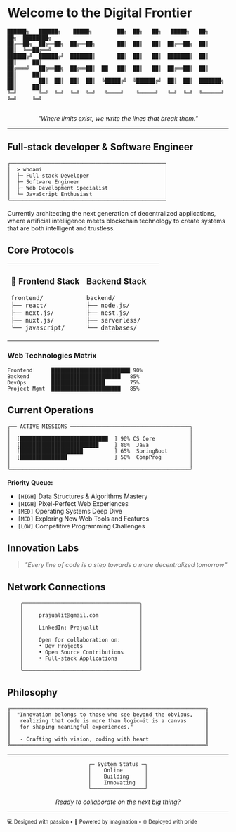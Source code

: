 # Welcome to the Digital Frontier

```
██████╗   ██████╗    █████╗        ██╗  ██╗   ██╗   █████╗   ██╗       ██╗  ████████╗
██╔══██╗  ██╔══██╗  ██╔══██╗       ██║  ██║   ██║  ██╔══██╗  ██║       ██║  ╚══██╔══╝
██████╔╝  ██████╔╝  ███████║       ██║  ██║   ██║  ███████║  ██║       ██║     ██║   
██╔═══╝   ██╔══██╗  ██╔══██║  ██   ██║  ██║   ██║  ██╔══██║  ██║       ██║     ██║   
██║       ██║  ██║  ██║  ██║  ╚█████╔╝  ╚██████╔╝  ██║  ██║  ███████╗  ██║     ██║   
╚═╝       ╚═╝  ╚═╝  ╚═╝  ╚═╝   ╚════╝    ╚═════╝   ╚═╝  ╚═╝  ╚══════╝  ╚═╝     ╚═╝   
                                                                     
```

<div align="center">
<i>"Where limits exist, we write the lines that break them."</i>
</div>

---

##  Full-stack developer & Software Engineer

```
┌─────────────────────────────────────────────────┐
│  > whoami                                       │
│  ├─ Full-stack Developer                        │
│  ├─ Software Engineer                           │
│  ├─ Web Development Specialist                  │
│  └─ JavaScript Enthusiast                       │
└─────────────────────────────────────────────────┘
```

Currently architecting the next generation of decentralized applications, where artificial intelligence meets blockchain technology to create systems that are both intelligent and trustless.

##  Core Protocols

<table>
<tr>
<td width="50%">

### 🔗 **Frontend Stack**
```bash
frontend/
├── react/
├── next.js/
├── nuxt.js/
└── javascript/
```

</td>
<td width="50%">

###  **Backend Stack**
```bash
backend/
├── node.js/
├── nest.js/
├── serverless/
└── databases/
```

</td>
</tr>
</table>

###  **Web Technologies Matrix**
```
Frontend      █████████████████████████ 90%
Backend       ██████████████████████   85%
DevOps        █████████████████        75%
Project Mgmt  ██████████████████████   85%
```

##  Current Operations

```
┌── ACTIVE MISSIONS ──────────────────────────────────────┐
│                                                         │
│  [████████████████████████████  ] 90% CS Core           │
│  [█████████████████████████     ] 80%  Java             │
│  [████████████████████          ] 65%  SpringBoot       │
│  [███████████████               ] 50%  CompProg         │
│                                                         │
└─────────────────────────────────────────────────────────┘
```

**Priority Queue:**
- `[HIGH]` Data Structures & Algorithms Mastery
- `[HIGH]` Pixel-Perfect Web Experiences
- `[MED]`  Operating Systems Deep Dive
- `[MED]`  Exploring New Web Tools and Features
- `[LOW]`  Competitive Programming Challenges

##  Innovation Labs

> *"Every line of code is a step towards a more decentralized tomorrow"*

##  Network Connections

```ascii
    ╭─────────────────────────────────────╮
    │                                     │
    │     prajualit@gmail.com             │
    │                                     │
    │     LinkedIn: Prajualit             │
    │                                     │
    │     Open for collaboration on:      │
    │     • Dev Projects                  │
    │     • Open Source Contributions     │
    │     • Full-stack Applications       │
    │                                     │
    ╰─────────────────────────────────────╯
```

##  Philosophy

```
╔══════════════════════════════════════════════════════════════╗
║  "Innovation belongs to those who see beyond the obvious,    ║
║   realizing that code is more than logic—it is a canvas      ║
║   for shaping meaningful experiences."                       ║
║                                                              ║
║   - Crafting with vision, coding with heart                  ║
╚══════════════════════════════════════════════════════════════╝
```

---

<div align="center">

```
┌─ System Status ─┐
│    Online       │
│    Building     │
│    Innovating   │
└─────────────────┘
```

*Ready to collaborate on the next big thing?*

</div>

---

<sub>💻 Designed with passion • 🚀 Powered by imagination • 🌐 Deployed with pride</sub>
